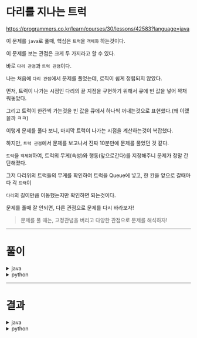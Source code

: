 # 다리를 지나는 트럭
https://programmers.co.kr/learn/courses/30/lessons/42583?language=java

이 문제를 `java`로 풀때, 핵심은 `트럭`을 `객체화` 하는것이다.

이 문제를 보는 관점은 크게 두 가지라고 할 수 있다.

바로 `다리 관점`과 `트럭 관점`이다.

나는 처음에 `다리 관점`에서 문제를 풀었는데, 로직이 쉽게 정립되지 않았다.

먼저, 트럭이 나가는 시점인 다리의 끝 지점을 구현하기 위해서 큐에 빈 값을 넣어 꽉채워놓았다.

그리고 트럭이 한칸씩 가는것을 빈 값을 큐에서 하나씩 꺼내는것으로 표현했다.(왜 이랬을까 ㅋㅋ)

이렇게 문제를 풀다 보니, 마지막 트럭이 나가는 시점을 계산하는것이 복잡했다.

하지만, `트럭 관점`에서 문제를 보고나서 진짜 10분만에 문제를 풀었던 것 같다.

`트럭`을 `객체화`하여, 트럭의 무게(속성)와 행동(앞으로간다)를 지정해주니 문제가 정말 간단해졌다.

그저 다리위의 트럭들의 무게를 확인하여 트럭을 Queue에 넣고, 한 칸을 앞으로 갈때마다 각 `트럭`이

`다리`의 길이만큼 이동했는지만 확인하면 되는것이다.

문제를 풀때 잘 안되면, 다른 관점으로 문제를 다시 바라보자!

> 문제를 풀 때는, 고정관념을 버리고 다양한 관점으로 문제를 해석하자!

----

# 풀이
<details>
<summary>java</summary>

```java
import java.util.*;
import java.util.concurrent.ArrayBlockingQueue;

class Solution {
    final int EMPTY = 0;
    final int BRIDGE_MAX_WEIGHT = 10000;
    
    public int solution(int bridge_length, int weight, int[] truck_weights) {
        
        ArrayBlockingQueue<Integer> bridgeQueue = new ArrayBlockingQueue<Integer>(bridge_length);
        Queue<Integer> truckQueue = new LinkedList<Integer>();
        
        for (int t : truck_weights) {
            truckQueue.offer(t);
        }

        int nextTruck = truckQueue.poll();
        int seconds = 0;
        int trucksOnBridge = 0;
        
        do {
            if (isQueueFull(bridgeQueue)) {
                trucksOnBridge -= bridgeQueue.poll();
            }
            
            if (!isQueueFull(bridgeQueue)) {
                if (trucksOnBridge + nextTruck <= weight) {
                    bridgeQueue.offer(nextTruck);
                    trucksOnBridge += nextTruck;
                    if (truckQueue.isEmpty()) {
                        nextTruck = BRIDGE_MAX_WEIGHT;
                    } else {
                        nextTruck = truckQueue.poll();
                    }
                } else {
                    bridgeQueue.offer(EMPTY);
                }
            }
            
            seconds++;
            
        } while(!truckQueue.isEmpty() || isTrucksOnBridge(bridgeQueue));
        
        return seconds;
    }
    
    private boolean isQueueFull(ArrayBlockingQueue<Integer> queue) {
        if (queue != null && queue.remainingCapacity() == 0) {
            return true;
        }
        
        return false;
    }
    
    private boolean isTrucksOnBridge(ArrayBlockingQueue<Integer> queue) {
        if (queue != null && Collections.max(queue) > 0) return true;
        
        return false;
    }
}
```
</details>

<details>
<summary>python</summary>

```python
def solution(bridge_length, weight, truck_weights):
    curr_weight = 0
    truck_move_time = bridge_length

    moving_weights = []
    moving_truck_times = []

    time = 0

    while len(truck_weights) > 0 or len(moving_truck_times) > 0:
        time += 1

        if len(moving_truck_times) > 0 and moving_truck_times[0] == 0:
            moving_truck_times.pop(0)
            arrived_truck_weight = moving_weights.pop(0)
            curr_weight -= arrived_truck_weight

        if len(moving_truck_times) < bridge_length and len(truck_weights) > 0 and curr_weight + truck_weights[0] <= weight:
            start_truck_weight = truck_weights.pop(0)
            moving_weights.append(start_truck_weight)
            curr_weight += start_truck_weight

            moving_truck_times.append(truck_move_time)

        for i in range(len(moving_truck_times)):
            moving_truck_times[i] -= 1

    return time
```
</details>

----

# 결과

<details>
<summary>java</summary>
<div id="output" class="console-output tab-pane fade in active show"><pre class="console-content"><div></div><div class="console-heading">채점을 시작합니다.</div><div class="console-message">정확성  테스트</div><table class="console-test-group" data-category="correctness"><tbody><tr data-testcase-id="33014"><td valign="top" class="td-label">테스트 1 <span>〉</span></td><td class="result passed">통과 (142.48ms, 83.9MB)</td></tr><tr data-testcase-id="33015"><td valign="top" class="td-label">테스트 2 <span>〉</span></td><td class="result passed">통과 (2715.70ms, 83.2MB)</td></tr><tr data-testcase-id="33016"><td valign="top" class="td-label">테스트 3 <span>〉</span></td><td class="result passed">통과 (3.69ms, 79.6MB)</td></tr><tr data-testcase-id="33017"><td valign="top" class="td-label">테스트 4 <span>〉</span></td><td class="result passed">통과 (125.62ms, 75.5MB)</td></tr><tr data-testcase-id="33018"><td valign="top" class="td-label">테스트 5 <span>〉</span></td><td class="result passed">통과 (1123.73ms, 84.4MB)</td></tr><tr data-testcase-id="33019"><td valign="top" class="td-label">테스트 6 <span>〉</span></td><td class="result passed">통과 (280.16ms, 82.8MB)</td></tr><tr data-testcase-id="33020"><td valign="top" class="td-label">테스트 7 <span>〉</span></td><td class="result passed">통과 (37.06ms, 75.7MB)</td></tr><tr data-testcase-id="33021"><td valign="top" class="td-label">테스트 8 <span>〉</span></td><td class="result passed">통과 (4.95ms, 78.3MB)</td></tr><tr data-testcase-id="33022"><td valign="top" class="td-label">테스트 9 <span>〉</span></td><td class="result passed">통과 (9.64ms, 77MB)</td></tr><tr data-testcase-id="33023"><td valign="top" class="td-label">테스트 10 <span>〉</span></td><td class="result passed">통과 (5.23ms, 74.2MB)</td></tr><tr data-testcase-id="33024"><td valign="top" class="td-label">테스트 11 <span>〉</span></td><td class="result passed">통과 (0.97ms, 74.7MB)</td></tr><tr data-testcase-id="33025"><td valign="top" class="td-label">테스트 12 <span>〉</span></td><td class="result passed">통과 (3.27ms, 76.3MB)</td></tr><tr data-testcase-id="33026"><td valign="top" class="td-label">테스트 13 <span>〉</span></td><td class="result passed">통과 (6.68ms, 73.5MB)</td></tr><tr data-testcase-id="69253"><td valign="top" class="td-label">테스트 14 <span>〉</span></td><td class="result passed">통과 (4.62ms, 77.2MB)</td></tr></tbody></table><div class="console-heading">채점 결과</div><div class="console-message">정확성: 100.0</div><div class="console-message">합계: 100.0 / 100.0</div></pre></div>
</details>

<details>
<summary>python</summary>
<pre class="console-content"><div></div><div class="console-heading">채점을 시작합니다.</div><div class="console-message">정확성  테스트</div><table class="console-test-group" data-category="correctness"><tbody><tr data-testcase-id="33014"><td valign="top" class="td-label">테스트 1 <span>〉</span></td><td class="result passed">통과 (1.75ms, 10.4MB)</td></tr><tr data-testcase-id="33015"><td valign="top" class="td-label">테스트 2 <span>〉</span></td><td class="result passed">통과 (25.53ms, 10.3MB)</td></tr><tr data-testcase-id="33016"><td valign="top" class="td-label">테스트 3 <span>〉</span></td><td class="result passed">통과 (0.06ms, 10.1MB)</td></tr><tr data-testcase-id="33017"><td valign="top" class="td-label">테스트 4 <span>〉</span></td><td class="result passed">통과 (51.75ms, 10.3MB)</td></tr><tr data-testcase-id="33018"><td valign="top" class="td-label">테스트 5 <span>〉</span></td><td class="result passed">통과 (417.99ms, 10.3MB)</td></tr><tr data-testcase-id="33019"><td valign="top" class="td-label">테스트 6 <span>〉</span></td><td class="result passed">통과 (145.41ms, 10.2MB)</td></tr><tr data-testcase-id="33020"><td valign="top" class="td-label">테스트 7 <span>〉</span></td><td class="result passed">통과 (1.59ms, 10.2MB)</td></tr><tr data-testcase-id="33021"><td valign="top" class="td-label">테스트 8 <span>〉</span></td><td class="result passed">통과 (0.44ms, 10.2MB)</td></tr><tr data-testcase-id="33022"><td valign="top" class="td-label">테스트 9 <span>〉</span></td><td class="result passed">통과 (8.55ms, 10.3MB)</td></tr><tr data-testcase-id="33023"><td valign="top" class="td-label">테스트 10 <span>〉</span></td><td class="result passed">통과 (0.53ms, 10.2MB)</td></tr><tr data-testcase-id="33024"><td valign="top" class="td-label">테스트 11 <span>〉</span></td><td class="result passed">통과 (0.02ms, 10.1MB)</td></tr><tr data-testcase-id="33025"><td valign="top" class="td-label">테스트 12 <span>〉</span></td><td class="result passed">통과 (0.95ms, 10.2MB)</td></tr><tr data-testcase-id="33026"><td valign="top" class="td-label">테스트 13 <span>〉</span></td><td class="result passed">통과 (3.29ms, 10.1MB)</td></tr><tr data-testcase-id="69253"><td valign="top" class="td-label">테스트 14 <span>〉</span></td><td class="result passed">통과 (0.07ms, 10.1MB)</td></tr></tbody></table><div class="console-heading">채점 결과</div><div class="console-message">정확성: 100.0</div><div class="console-message">합계: 100.0 / 100.0</div></pre>
</details>
